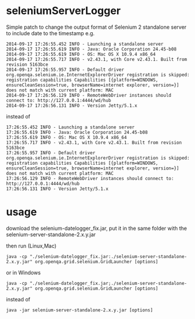 seleniumServerLogger
====================

Simple patch to change the output format of Selenium 2 standalone server to include date to the timestamp e.g.

    2014-09-17 17:26:55.452 INFO - Launching a standalone server
    2014-09-17 17:26:55.619 INFO - Java: Oracle Corporation 24.45-b08
    2014-09-17 17:26:55.619 INFO - OS: Mac OS X 10.9.4 x86_64
    2014-09-17 17:26:55.717 INFO - v2.43.1, with Core v2.43.1. Built from revision 5163bce
    2014-09-17 17:26:55.957 INFO - Default driver org.openqa.selenium.ie.InternetExplorerDriver registration is skipped: registration capabilities Capabilities [{platform=WINDOWS, ensureCleanSession=true, browserName=internet explorer, version=}] does not match with current platform: MAC
    2014-09-17 17:26:56.129 INFO - RemoteWebDriver instances should connect to: http://127.0.0.1:4444/wd/hub
    2014-09-17 17:26:56.131 INFO - Version Jetty/5.1.x

instead of

    17:26:55.452 INFO - Launching a standalone server
    17:26:55.619 INFO - Java: Oracle Corporation 24.45-b08
    17:26:55.619 INFO - OS: Mac OS X 10.9.4 x86_64
    17:26:55.717 INFO - v2.43.1, with Core v2.43.1. Built from revision 5163bce
    17:26:55.957 INFO - Default driver org.openqa.selenium.ie.InternetExplorerDriver registration is skipped: registration capabilities Capabilities [{platform=WINDOWS, ensureCleanSession=true, browserName=internet explorer, version=}] does not match with current platform: MAC
    17:26:56.129 INFO - RemoteWebDriver instances should connect to: http://127.0.0.1:4444/wd/hub
    17:26:56.131 INFO - Version Jetty/5.1.x
    
usage
====================
download the selenium-datelogger_fix.jar, put it in the same folder with the selenium-server-standalone-2.x.y.jar

then run (Linux,Mac)

    java -cp "./selenium-datelogger_fix.jar:./selenium-server-standalone-2.x.y.jar" org.openqa.grid.selenium.GridLauncher [options]

or in Windows

    java -cp "./selenium-datelogger_fix.jar;./selenium-server-standalone-2.x.y.jar" org.openqa.grid.selenium.GridLauncher [options]

instead of

    java -jar selenium-server-standalone-2.x.y.jar [options]
